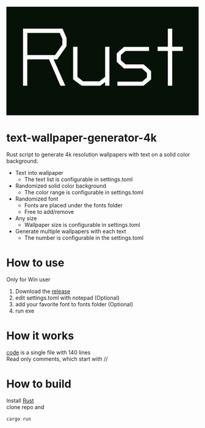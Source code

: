 ![Preview](./preview.png)

# text-wallpaper-generator-4k 
Rust script to generate 4k resolution wallpapers with text on a solid color background.
* Text into wallpaper
  * The text list is configurable in settings.toml
* Randomized solid color background
  * The color range is configurable in settings.toml
* Randomized font
  * Fonts are placed under the fonts folder
  * Free to add/remove
* Any size
  * Wallpaper size is configurable in settings.toml
* Generate multiple wallpapers with each text
  * The number is configurable in the settings.toml

# How to use
Only for Win user
1. Download the [release](https://github.com/hiroa-inami/wallpaper_generator/releases)   
2. edit settings.toml with notepad (Optional)
3. add your favorite font to fonts folder (Optional)
4. run exe

# How it works
[code](https://github.com/hiroa-inami/text-wallpaper-generator-4k/blob/main/src/main.rs) is a single file with 140 lines  
Read only comments, which start with //

# How to build
Install [Rust](https://www.rust-lang.org/tools/install)  
clone repo and 
```
cargo run
```
